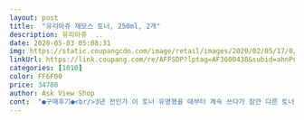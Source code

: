 ```yaml
---
layout: post 
title:  "유리아쥬 제모스 토너, 250ml, 2개" 
description: 유리아쥬  ..
date: 2020-05-03 05:08:31 
img: https://static.coupangcdn.com/image/retail/images/2020/02/05/17/0/446f4499-36b6-491c-a1b7-8c2600fd0dbb.jpg 
linkUrl: https://link.coupang.com/re/AFFSDP?lptag=AF3600438&subid=ahnPublicAsk&pageKey=1235723786&itemId=2230287844&vendorItemId=70227888777&traceid=V0-113-7742c0ba6ff2d83f 
categories: [1010] 
color: FF6F00 
price: 34780 
author: Ask View Shop 
cont:  "●구매후기●<br/>3년 전인가 이 토너 유명했을 때부터 계속 쓰다가 잠깐 다른 토너로 방황했는데 요즘 마스크땜에 피부가 예민해져서 다시 제모스토너로 돌아왔어요.<br/><br/>•배송 :<br/>•사용기한/정품여부 :<br/>•전반적인 상품평 :<br/>•제형 : 완전 물같이 흐르는 토넌데 수분감 가득해요<br/>•피부타입 : 지성<br/>극건성 피부이자 극귀차니즘인 사람입니다 ^^<br/>기존에 쓰던 스킨들보다 좀더 에센스에 가까운 묽음이지만, 그렇다고 또에센스느낌은아니네요~<br/>너무 건조 하다보니  토너 제품을 쓰고 흡수되는 과정이 뭔가.<br/>.<br/> 내 수분을더 빼앗아가는 느낌을 받을정도로<br/>다른데서는 하나에 2만원 넘던데 어차피 계속 쓸거라 용량 좀 많아도 저렴한 쿠팡에서 구매<br/>밤 9시에 주문했고 다음날 오후 5시에 왔어요.<br/> 사진처럼 겉에 박스는 좀 찌그러져서 왔어요 아무래도 비닐 안에 들어서 오다보니까 어쩔 수 없나봅니다... <br/>약간 찝찝하지만 그래도 상자 안에는 뽁뽁이도 들어있어서 제품 상태는 좋았어요!<br/>별로 좋아 하지 않았습니다 .<br/> 화장솜에 제모스토너를 듬뿍 올려 팩처럼 착 붙여두고 나면<br/>볼 부분에 속 건성을 수분으로 가득 채워주는 듯 했어요 증말 신세계... <br/><br/>상품평대로 화장솜에한번묻혀쓰고 손에도직접덜어써봤는데, 화장솜묻혀쓱닦아내도 땡기거나바로마르지않고 수분이머무르는 느킴이네요.<br/> 바로이어서손에덜어얼굴에두드리니 수분이올라오는것같이느껴져서 좋았어요.<br/>.<br/><br/>상품평이 좋아 믿고 구매했습니다.<br/><br/>역시나 제가 걱정했던 휘발성이 강하더라구요.<br/>.<br/>전 정말 극건성+ 예민 피부입니다 .<br/>.<br/>한눈팔고 다시 돌아왔어용<br/>이후로 로션대신 오직 토너만으로도 대체 할때도 있구 ... <br/>당김이 없어서 너무 신기했네요<br/>제모스 토너 써보고 너어무 만족해 귀차니즘도 극뽁 하였네용<br/>제모스토너는 정말 쟁여둬야 맘이 편한 제품이라 현재 사용중인 제품이 조금 남았지만 .<br/>.<br/><br/>제품 뒷면에 보니까 사진처럼 정품 라벨이 붙어있고 사용기한도 넉넉하네요~<br/>쿠팡에서 보이자마자 바로 질렀어여 !!<br/>토너가 잘 맞나 싶어  유명하다는 다른 브랜드사 토너도 사용 해보았지만<br/>톡톡톡두드려흡수시키고바로 로션크림바르고잤더니 다음날되도땡기지않고좋네요~ 환절기라서 요즘건조했는데 간만에 촉촉해서좋았어요 좀더더워지면 스킨하나만써도좋을것같아요~~<br/>평소 세안 후 로션 하나로 끝내는.<br/>.<br/> 많은 기초 순서를 생략하는 본인인데<br/>피부 예민할 때는 이거 하나만 쓰면 촉촉하고 진정까지 되어서 자꾸 다시 돌아오게 되네요.<br/> 화장솜에 적셔서 붉은기 있는 부분에 올려주면 시원해지면서 붉은기가 사라져요.<br/><br/>피부가 민감해서 순한성분으로만쓰는데, 요 토너는 바로날라가지않고 수분감있고 좋네요.<br/><br/>한번도 안써본 사람은 있어도 한번만 쓴 사람은 없다는 리얼... <br/>강추 제품이니 한번 써보시길 추천드려여 ~<br/>" 
---
```

